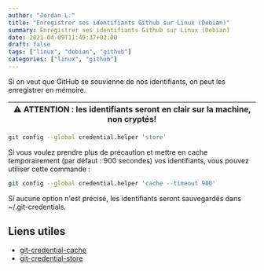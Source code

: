 ```yaml
---
author: "Jordan L."
title: "Enregistrer ses identifiants Github sur Linux (Debian)"
summary: Enregistrer ses identifiants Github sur Linux (Debian)
date: 2021-04-09T11:49:37+02:00
draft: false
tags: ["linux", "debian", "github"]
categories: ["linux", "github"]
---
```


Si on veut que GitHub se souvienne de nos identifiants, on peut les enregistrer en mémoire.

| ⚠️ ATTENTION : les identifiants seront en clair sur la machine, non cryptés! |
| ---------------------------------------------------------------------------- |

```bash
git config --global credential.helper 'store'
```

Si vous voulez prendre plus de précaution et mettre en cache temporairement (par défaut : 900 secondes) vos identifiants, vous pouvez utiliser cette commande :

```bash
git config --global credential.helper 'cache --timeout 900'
```

Si aucune option n'est précisé, les identifiants seront sauvegardés dans ~/.git-credentials.

## Liens utiles

- [git-credential-cache](https://git-scm.com/docs/git-credential-cache)
- [git-credential-store](https://git-scm.com/docs/git-credential-store)
